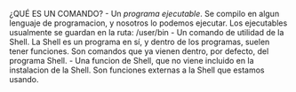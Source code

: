 ¿QUÉ ES UN COMANDO?
    - Un *programa ejecutable*.
        Se compilo en algun lenguaje de programacion, y nosotros lo podemos ejecutar.
        Los ejecutables usualmente se guardan en la ruta: /user/bin
    - Un comando de utilidad de la Shell.
        La Shell es un programa en sí, y dentro de los programas, suelen tener funciones.
        Son comandos que ya vienen dentro, por defecto, del programa Shell.
    - Una funcion de Shell, que no viene incluido en la instalacion de la Shell.
        Son funciones externas a la Shell que estamos usando.